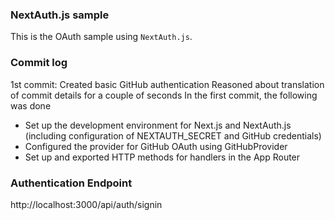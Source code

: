 ### NextAuth.js sample
This is the OAuth sample using `NextAuth.js`.

### Commit log
1st commit:
Created basic GitHub authentication
Reasoned about translation of commit details for a couple of seconds
In the first commit, the following was done

- Set up the development environment for Next.js and NextAuth.js (including configuration of NEXTAUTH_SECRET and GitHub credentials)
- Configured the provider for GitHub OAuth using GitHubProvider
- Set up and exported HTTP methods for handlers in the App Router

### Authentication Endpoint
http://localhost:3000/api/auth/signin
